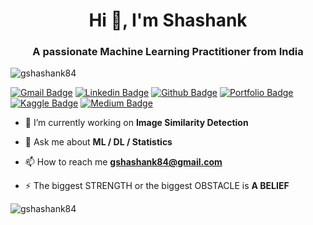 <h1 align="center">Hi 👋, I'm Shashank</h1>
<h3 align="center">A passionate Machine Learning Practitioner from India</h3>

<p align="left"> <img src="https://komarev.com/ghpvc/?username=gshashank84" alt="gshashank84" /> </p>

[![Gmail Badge](https://img.shields.io/badge/-gshashank84@gmail.com-c14436?style=oval&logo=Gmail&logoColor=black&link=mailto:gshashank84@gmail.com)](mailto:gshashank84@gmail.com)  [![Linkedin Badge](https://img.shields.io/badge/-shashank-0072b1?style=flat&logo=Linkedin&logoColor=white&link=https://www.linkedin.com/in/gshashank84/)](https://www.linkedin.com/in/gshashank84/) [![Github Badge](https://img.shields.io/badge/-shashank-black?style=flat&logo=github&logoColor=white&link=https://github.com/gshashank84/)](https://www.github.com/gshashank84/) [![Portfolio Badge](https://img.shields.io/badge/portfolio-web-blue?style=flat&link=http://s)](https://gshashank84.github.io/) [![Kaggle Badge](https://img.shields.io/badge/portfolio-Kaggle-blue?style=flat&link=http://s)](https://www.kaggle.com/gshashank84/) [![Medium Badge](https://img.shields.io/badge/portfolio-Medium-darkgreen?style=flat&link=http://s)](https://medium.com/@gshashank84)

- 🔭 I’m currently working on **Image Similarity Detection**

- 💬 Ask me about **ML / DL / Statistics**

- 📫 How to reach me **gshashank84@gmail.com**

- ⚡ The biggest STRENGTH or the biggest OBSTACLE is **A BELIEF**

 <img align="center" src="https://github-readme-stats.vercel.app/api?username=gshashank84&show_icons=true" alt="gshashank84" /></p>
